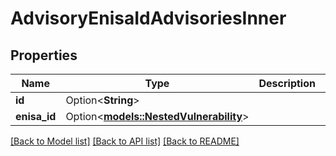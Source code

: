 # AdvisoryEnisaIdAdvisoriesInner

## Properties

Name | Type | Description | Notes
------------ | ------------- | ------------- | -------------
**id** | Option<**String**> |  | [optional]
**enisa_id** | Option<[**models::NestedVulnerability**](NestedVulnerability.md)> |  | [optional]

[[Back to Model list]](../README.md#documentation-for-models) [[Back to API list]](../README.md#documentation-for-api-endpoints) [[Back to README]](../README.md)


